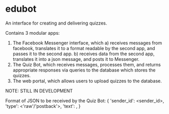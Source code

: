 # edubot
An interface for creating and delivering quizzes.

Contains 3 modular apps:

1. The Facebook Messenger interface, which 
  a) receives messages from facebook, translates it to a format readable by the second app, and passes it to the second app.
  b) receives data from the second app, translates it into a json message, and posts it to Messenger.
2. The Quiz Bot, which receives messages, processes them, and returns appropriate responses via queries to the database which stores the quizzes.
3. The web portal, which allows users to upload quizzes to the database.

NOTE: STILL IN DEVELOPMENT


Format of JSON to be received by the Quiz Bot:
 {
    'sender_id': <sender_id>,
    'type': <'raw'/'postback'>,
    'text': <text>,
 }